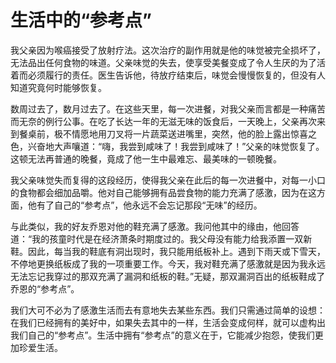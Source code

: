 # 生活中的“参考点”

我父亲因为喉癌接受了放射疗法。这次治疗的副作用就是他的味觉被完全损坏了，无法品出任何食物的味道。父亲味觉的失去，使享受美餐变成了令人生厌的为了活着而必须履行的责任。医生告诉他，待放疗结束后，味觉会慢慢恢复的，但没有人知道究竟何时能够恢复。 

数周过去了，数月过去了。在这些天里，每一次进餐，对我父亲而言都是一种痛苦而无奈的例行公事。在吃了长达一年的无滋无味的饭食后，一天晚上，父亲再次来到餐桌前，极不情愿地用刀叉将一片蔬菜送进嘴里，突然，他的脸上露出惊喜之色，兴奋地大声嚷道：“嗨，我尝到咸味了！我尝到咸味了！”父亲的味觉恢复了。这顿无法再普通的晚餐，竟成了他一生中最难忘、最美味的一顿晚餐。 

我父亲味觉失而复得的这段经历，使得我父亲在此后的每一次进餐中，对每一小口的食物都会细加品嚼。他对自己能够拥有品尝食物的能力充满了感激，因为在这方面，他有了自己的“参考点”，他永远不会忘记那段“无味”的经历。 

与此类似，我的好友乔恩对他的鞋充满了感激。我问他其中的缘由，他回答道：“我的孩童时代是在经济萧条时期度过的。我父母没有能力给我添置一双新鞋。因此，每当我的鞋底有洞出现时，我只能用纸板补上。遇到下雨天或下雪天，不停地更换纸板成了我的一项重要工作。今天，我对鞋充满了感激就是因为我永远无法忘记我穿过的那双充满了漏洞和纸板的鞋。”无疑，那双漏洞百出的纸板鞋成了乔恩的“参考点”。 

我们大可不必为了感激生活而去有意地失去某些东西。我们只需通过简单的设想：在我们已经拥有的美好中，如果失去其中的一样，生活会变成何样，就可以虚构出我们自己的“参考点”。生活中拥有“参考点”的意义在于，它能减少抱怨，使我们更加珍爱生活。